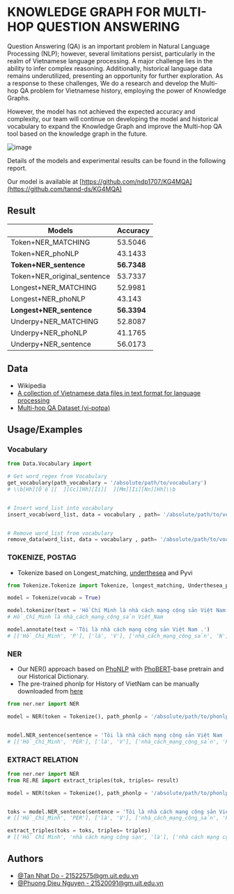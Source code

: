 
# KNOWLEDGE GRAPH FOR MULTI-HOP QUESTION ANSWERING

Question Answering (QA) is an important problem in Natural Language Processing (NLP); however, several limitations persist, particularly in the realm of Vietnamese language processing. A major challenge lies in the ability to infer complex reasoning. Additionally, historical language data remains underutilized, presenting an opportunity for further exploration. As a response to these challenges, We do a research and develop the Multi-hop QA problem for Vietnamese history, employing the power of Knowledge Graphs.

However, the model has not achieved the expected accuracy and complexity, our team will continue on developing the model and historical vocabulary to expand the Knowledge Graph and improve the Multi-hop QA tool based on the knowledge graph in the future.

![image](https://github.com/tannd-ds/vi-potqa/assets/64354200/29bfef36-d7e9-474f-a260-968e5a37281f)

Details of the models and experimental results can be found in the following report.

Our model is available at [https://github.com/ndp1707/KG4MQA](https://github.com/tannd-ds/KG4MQA)
## Result


| Models                        | Accuracy    |
|-------------------------------|-------------|
| Token+NER\_MATCHING           | 53.5046     |
| Token+NER\_phoNLP             | 43.1433     |
| **Token+NER\_sentence**       | **56.7348** |
| Token+NER\_original\_sentence | 53.7337     |
| Longest+NER\_MATCHING         | 52.9981     |
| Longest+NER\_phoNLP           | 43.143      |
| **Longest+NER\_sentence**     | **56.3394** |
| Underpy+NER\_MATCHING         | 52.8087     |
| Underpy+NER\_phoNLP           | 41.1765     |
| Underpy+NER\_sentence         | 56.0173     |


## Data

- Wikipedia
- [A collection of Vietnamese data files in text format for language processing](https://github.com/winstonleedev/tudien/tree/master)
- [Multi-hop QA Dataset (vi-potpa)](https://github.com/tannd-ds/vi-potqa)





## Usage/Examples

### Vocabulary

```python
from Data.Vocabulary import

# Get word_regex from Vocabulary
get_vocabulary(path_vocabulary = '/absolute/path/to/vocabulary')
# \\b[Hh][Ồồ][  ][Cc][Hh][Íí][  ][Mm][Ii][Nn][Hh]\\b


# Insert word_list into vocabulary
insert_vocab(word_list, data = vocabulary , path= '/absolute/path/to/vocabulary')


# Remove word_list from vocabulary
remove_data(word_list, data = vocabulary , path= '/absolute/path/to/vocabulary')

```


### TOKENIZE, POSTAG
- Tokenize based on Longest_matching, [underthesea](https://github.com/undertheseanlp/underthesea) and Pyvi
```python
from Tokenize.Tokenize import Tokenize, longest_matching, Underthesea_pyvi

model = Tokenize(vocab = True)

model.tokenizer(text = 'Hồ Chí Minh là nhà cách mạng cộng sản Việt Nam .')
# Hồ_Chí_Minh là nhà_cách_mạng_cộng_sản Việt_Nam

model.annotate(text = 'Tôi là nhà cách mạng cộng sản Việt Nam .')
# [['Hồ_Chí_Minh', 'P'], ['là', 'V'], ['nhà_cách_mạng_cộng_sản', 'N'], ['Việt_Nam', 'Np'], ['.', 'CH']]

```

### NER

- Our NER() approach based on [PhoNLP](https://github.com/VinAIResearch/PhoNLP) with [PhoBERT](https://github.com/VinAIResearch/PhoBERT)-base pretrain and our Historical Dictionary.
- The pre-trained phonlp for History of VietNam can be manually downloaded from [here](https://drive.google.com/file/d/13Y0alDyz_Q7cHli5ytYuiwxu1yo7ijwE/view?usp=drive_link)
```python
from ner.ner import NER

model = NER(token = Tokenize(), path_phonlp = '/absolute/path/to/phonlp_dict', normalize = True)


model.NER_sentence(sentence = 'Tôi là nhà cách mạng cộng sản Việt Nam .')
# [['Hồ_Chí_Minh', 'PER'], ['là', 'V'], ['nhà_cách_mạng_cộng_sản', 'PER'], ['Việt_Nam', 'LOC'], ['.', 'CH']]

```

### EXTRACT RELATION

```python
from ner.ner import NER
from RE.RE import extract_triples(tok, triples= result)

model = NER(token = Tokenize(), path_phonlp = '/absolute/path/to/phonlp_dict', normalize = True)


toks = model.NER_sentence(sentence = 'Tôi là nhà cách mạng cộng sản Việt Nam .')
# [['Hồ_Chí_Minh', 'PER'], ['là', 'V'], ['nhà_cách_mạng_cộng_sản', 'PER'], ['Việt_Nam', 'LOC'], ['.', 'CH']]

extract_triples(toks = toks, triples= triples)
# [['Hồ Chí Minh', 'nhà cách mạng cộng sạn', 'là'], ['nhà cách mạng cộng sản', 'Việt Nam', 'ở'], ['Hồ Chí Minh', 'Việt Nam', 'ở']

```
## Authors

- [@Tan Nhat Do - 21522575@gm.uit.edu.vn](https://github.com/tannd-ds)
- [@Phuong Dieu Nguyen - 21520091@gm.uit.edu.vn](https://github.com/Ndphuong-17)
